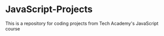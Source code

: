 # JavaScript-Projects

This is a repository for coding projects from Tech Academy's JavaScript course
